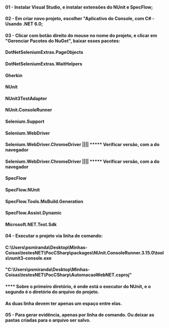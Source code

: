#### 01 - Instalar Visual Studio, e instalar extensões do NUnit e SpecFlow;
#### 02 - Em criar novo projeto, escolher "Aplicativo do Console, com C# - Usando .NET 6.0;
#### 03 - Clicar com botão direito do mouse no nome do projeto, e clicar em "Gerenciar Pacotes do NuGet", baixar esses pacotes:
#### DotNetSeleniumExtras.PageObjects
#### DotNetSeleniumExtras.WaitHelpers
#### Gherkin
#### NUnit
#### NUnit3TestAdapter
#### NUnit.ConsoleRunner
#### Selenium.Support
#### Selenium.WebDriver 
#### Selenium.WebDriver.ChromeDriver |||| ***** Verificar versão, com a do navegador
#### Selenium.WebDriver.ChromeDriver |||| ***** Verificar versão, com a do navegador
#### SpecFlow
#### SpecFlow.NUnit
#### SpecFlow.Tools.MsBuild.Generation
#### SpecFlow.Assist.Dynamic
#### Microsoft.NET.Test.Sdk
#### 04 - Executar o projeto via linha de comando:
#### C:\Users\psmiranda\Desktop\Minhas-Coisas\testesNET\PocCSharp\packages\NUnit.ConsoleRunner.3.15.0\tools\nunit3-console.exe
#### "C:\Users\psmiranda\Desktop\Minhas-Coisas\testesNET\PocCSharp\AutomacaoWebNET.csproj"
#### **** Sobre o primeiro diretório, é onde está o executor do NUnit, e o segundo é o diretório do arquivo do projeto.
#### As duas linha devem ter apenas um espaço entre elas.
#### 05 - Para gerar evidência, apenas por linha de comando. Ou deixar as pastas criadas para o arquivo ser salvo.
